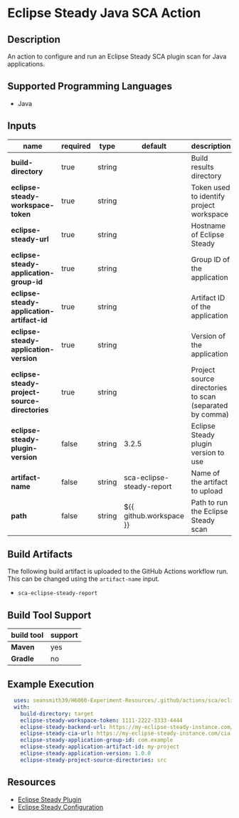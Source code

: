 # Eclipse Steady Java SCA Action

## Description

An action to configure and run an Eclipse Steady SCA plugin scan for Java applications.

## Supported Programming Languages

- Java

## Inputs

| name                                          | required | type   | default                   | description                                             |
|-----------------------------------------------|----------|--------|---------------------------|---------------------------------------------------------|
| **build-directory**                           | true     | string |                           | Build results directory                                 |
| **eclipse-steady-workspace-token**            | true     | string |                           | Token used to identify project workspace                |
| **eclipse-steady-url**                   | true     | string |                           | Hostname of Eclipse Steady                              |
| **eclipse-steady-application-group-id**       | true     | string |                           | Group ID of the application                             |
| **eclipse-steady-application-artifact-id**    | true     | string |                           | Artifact ID of the application                          |
| **eclipse-steady-application-version**        | true     | string |                           | Version of the application                              |
| **eclipse-steady-project-source-directories** | true     | string |                           | Project source directories to scan (separated by comma) |
| **eclipse-steady-plugin-version**             | false    | string | 3.2.5                     | Eclipse Steady plugin version to use                    |
| **artifact-name**                             | false    | string | sca-eclipse-steady-report | Name of the artifact to upload                          |
| **path**                                      | false    | string | ${{ github.workspace }}   | Path to run the Eclipse Steady scan                     |

## Build Artifacts

The following build artifact is uploaded to the GitHub Actions workflow run. This can be changed using the `artifact-name` input.
- `sca-eclipse-steady-report`

## Build Tool Support

| build tool | support | 
|------------|---------|
| **Maven**  | yes     |
| **Gradle** | no      |

## Example Execution

```yaml
  uses: seansmith39/H6060-Experiment-Resources/.github/actions/sca/eclipse-steady/java@main
  with:
    build-directory: target
    eclipse-steady-workspace-token: 1111-2222-3333-4444
    eclipse-steady-backend-url: https://my-eclipse-steady-instance.com/backend
    eclipse-steady-cia-url: https://my-eclipse-steady-instance.com/cia
    eclipse-steady-application-group-id: com.example
    eclipse-steady-application-artifact-id: my-project
    eclipse-steady-application-version: 1.0.0
    eclipse-steady-project-source-directories: src    
```

## Resources

- [Eclipse Steady Plugin](https://eclipse.github.io/steady/user/tutorials/java_maven/)
- [Eclipse Steady Configuration](https://eclipse.github.io/steady/user/manuals/setup/)
